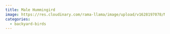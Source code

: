 ```yaml
---
title: Male Hummingird
image: https://res.cloudinary.com/rama-llama/image/upload/v1628197078/Male_Hummingbird_potspr.jpg
categories:
  - backyard-birds
---
```

